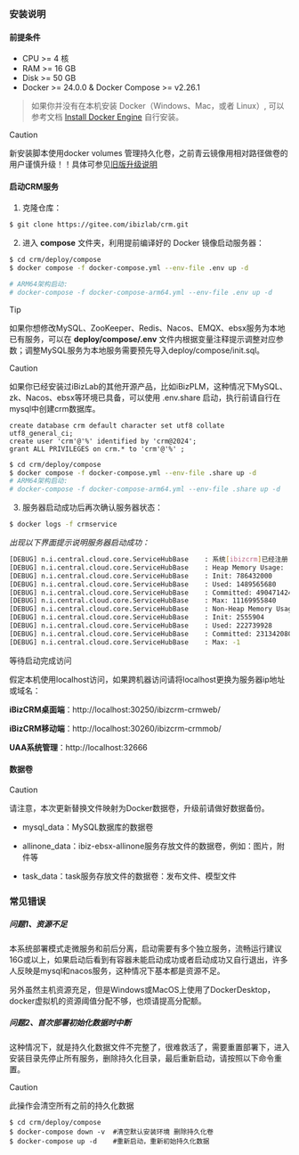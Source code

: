 ### **安装说明**
####  前提条件

- CPU >= 4 核
- RAM >= 16 GB
- Disk >= 50 GB
- Docker >= 24.0.0 & Docker Compose >= v2.26.1
> 如果你并没有在本机安装 Docker（Windows、Mac，或者 Linux）, 可以参考文档 [Install Docker Engine](https://docs.docker.com/engine/install/) 自行安装。

> [!CAUTION]
> 新安装脚本使用docker volumes 管理持久化卷，之前青云镜像用相对路径做卷的用户谨慎升级！！具体可参见[旧版升级说明](#问题3旧版青云镜像安装环境想升级)


#### 启动CRM服务
1. 克隆仓库：

```bash
$ git clone https://gitee.com/ibizlab/crm.git
```

2. 进入 **compose** 文件夹，利用提前编译好的 Docker 镜像启动服务器：

```bash
$ cd crm/deploy/compose
$ docker compose -f docker-compose.yml --env-file .env up -d

# ARM64架构启动:
# docker-compose -f docker-compose-arm64.yml --env-file .env up -d

```

> [!TIP]
> 如果你想修改MySQL、ZooKeeper、Redis、Nacos、EMQX、ebsx服务为本地已有服务，可以在 **deploy/compose/.env** 文件内根据变量注释提示调整对应参数；调整MySQL服务为本地服务需要预先导入deploy/compose/init.sql。

> [!CAUTION]
> 如果你已经安装过iBizLab的其他开源产品，比如iBizPLM，这种情况下MySQL、zk、Nacos、ebsx等环境已具备，可以使用 .env.share 启动，执行前请自行在mysql中创建crm数据库。
> ```
> create database crm default character set utf8 collate utf8_general_ci;
> create user 'crm'@'%' identified by 'crm@2024';
> grant ALL PRIVILEGES on crm.* to 'crm'@'%' ;
> ```
> ```bash
> $ cd crm/deploy/compose
> $ docker compose -f docker-compose.yml --env-file .share up -d
> # ARM64架构启动:
> # docker-compose -f docker-compose-arm64.yml --env-file .share up -d
> ```

3. 服务器启动成功后再次确认服务器状态：

```bash
$ docker logs -f crmservice
```

   _出现以下界面提示说明服务器启动成功：_

```bash
[DEBUG] n.i.central.cloud.core.ServiceHubBase    : 系统[ibizcrm]已经注册
[DEBUG] n.i.central.cloud.core.ServiceHubBase    : Heap Memory Usage:
[DEBUG] n.i.central.cloud.core.ServiceHubBase    : Init: 786432000
[DEBUG] n.i.central.cloud.core.ServiceHubBase    : Used: 1489565680
[DEBUG] n.i.central.cloud.core.ServiceHubBase    : Committed: 4904714240
[DEBUG] n.i.central.cloud.core.ServiceHubBase    : Max: 11169955840
[DEBUG] n.i.central.cloud.core.ServiceHubBase    : Non-Heap Memory Usage:
[DEBUG] n.i.central.cloud.core.ServiceHubBase    : Init: 2555904
[DEBUG] n.i.central.cloud.core.ServiceHubBase    : Used: 222739928
[DEBUG] n.i.central.cloud.core.ServiceHubBase    : Committed: 231342080
[DEBUG] n.i.central.cloud.core.ServiceHubBase    : Max: -1
```

等待启动完成访问

假定本机使用localhost访问，如果跨机器访问请将localhost更换为服务器ip地址或域名：


**iBizCRM桌面端**：http://localhost:30250/ibizcrm-crmweb/

**iBizCRM移动端**：http://localhost:30260/ibizcrm-crmmob/

**UAA系统管理**：http://localhost:32666


#### 数据卷
> [!CAUTION]
> 请注意，本次更新替换文件映射为Docker数据卷，升级前请做好数据备份。

- mysql_data：MySQL数据库的数据卷

- allinone_data：ibiz-ebsx-allinone服务存放文件的数据卷，例如：图片，附件等

- task_data：task服务存放文件的数据卷：发布文件、模型文件


### 常见错误
##### 问题1、资源不足

本系统部署模式走微服务和前后分离，启动需要有多个独立服务，流畅运行建议16G或以上，如果启动后看到有容器未能启动成功或者启动成功又自行退出，许多人反映是mysql和nacos服务，这种情况下基本都是资源不足。

另外虽然主机资源充足，但是Windows或MacOS上使用了DockerDesktop，docker虚拟机的资源阈值分配不够，也烦请提高分配额。
 

##### 问题2、首次部署初始化数据时中断

这种情况下，就是持久化数据文件不完整了，很难救活了，需要重置部署下，进入安装目录先停止所有服务，删除持久化目录，最后重新启动，请按照以下命令重置。
> [!CAUTION]
> 此操作会清空所有之前的持久化数据

```shell
$ cd crm/deploy/compose 
$ docker-compose down -v  #清空默认安装环境 删除持久化卷
$ docker-compose up -d    #重新启动，重新初始持久化数据
```

